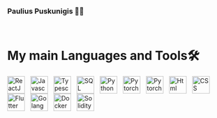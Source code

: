 ### Paulius Puskunigis 👨‍💻

<br />
<h1>My main Languages and Tools🛠️</h1>
<img align="left" width="40px" alt="ReactJS" style="padding-right:10px" src="https://cdn.jsdelivr.net/gh/devicons/devicon/icons/react/react-original.svg" />
<img align="left" width="40px" alt="Javascript" style="padding-right:10px" src="https://cdn.jsdelivr.net/gh/devicons/devicon/icons/javascript/javascript-original.svg" />
<img align="left" width="40px" alt="Typescript" style="padding-right:10px" src="https://cdn.jsdelivr.net/gh/devicons/devicon/icons/typescript/typescript-original.svg" />
<img align="left" width="40px" alt="SQL" style="padding-right:10px" src="https://cdn.jsdelivr.net/gh/devicons/devicon/icons/postgresql/postgresql-original.svg" />
<img align="left" width="40px" alt="Python" style="padding-right:10px" src="https://cdn.jsdelivr.net/gh/devicons/devicon/icons/python/python-original.svg" />
<img align="left" width="40px" alt="Pytorch" style="padding-right:10px" src="https://cdn.jsdelivr.net/gh/devicons/devicon/icons/tensorflow/tensorflow-original.svg" />
<img align="left" width="40px" alt="Pytorch" style="padding-right:10px" src="https://cdn.jsdelivr.net/gh/devicons/devicon/icons/pytorch/pytorch-original.svg" />
<img align="left" width="40px" alt="Html" style="padding-right:10px" src="https://cdn.jsdelivr.net/gh/devicons/devicon/icons/html5/html5-original.svg" />
<img align="left" width="40px" alt="CSS" style="padding-right:10px" src="https://cdn.jsdelivr.net/gh/devicons/devicon/icons/css3/css3-original.svg" />
<img align="left" width="40px" alt="Flutter" style="padding-right:10px" src="https://cdn.jsdelivr.net/gh/devicons/devicon/icons/flutter/flutter-original.svg" />
<img align="left" width="40px" alt="Golang" style="padding-right:10px" src="https://cdn.jsdelivr.net/gh/devicons/devicon/icons/go/go-original.svg" />
<img align="left" width="40px" alt="Docker" style="padding-right:10px" src="https://cdn.jsdelivr.net/gh/devicons/devicon/icons/docker/docker-original.svg" />
<img align="left" width="40px" alt="Solidity" style="padding-right:10px" src="https://cdn.jsdelivr.net/gh/devicons/devicon/icons/solidity/solidity-original.svg" />

